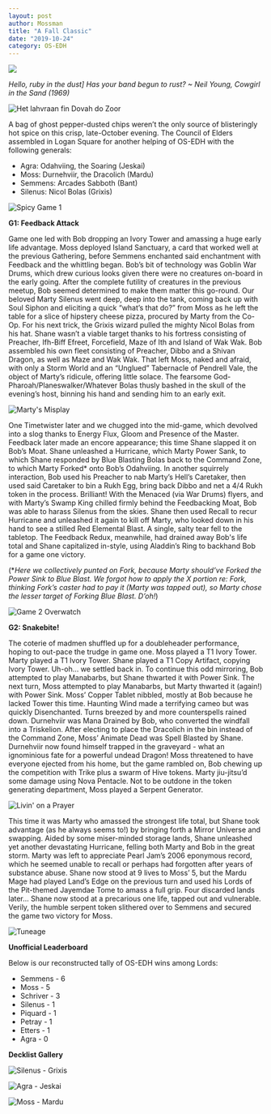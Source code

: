 ```yaml
---
layout: post
author: Mossman
title: "A Fall Classic"
date: "2019-10-24"
category: OS-EDH
---
```


![](/assets/images/banners/hurricane.jpg)

*Hello, ruby in the dust]
Has your band begun to rust?
~ Neil Young, Cowgirl in the Sand (1969)*

![*Het lahvraan fin Dovah do Zoor*](/assets/images/2019/10/Los-Generales.jpg)

A bag of ghost pepper-dusted chips weren’t the only source of blisteringly hot spice on this crisp, late-October evening. The Council of Elders assembled in Logan Square for another helping of OS-EDH with the following generals:

- Agra: Odahviing, the Soaring (Jeskai)
- Moss: Durnehviir, the Dracolich (Mardu)
- Semmens: Arcades Sabboth (Bant)
- Silenus: Nicol Bolas (Grixis)

![*Spicy Game 1*](/assets/images/2019/10/G1-Overview.jpg)

**G1: Feedback Attack**

Game one led with Bob dropping an Ivory Tower and amassing a huge early life advantage. Moss deployed Island Sanctuary, a card that worked well at the previous Gathering, before Semmens enchanted said enchantment with Feedback and the whittling began. Bob’s bit of technology was Goblin War Drums, which drew curious looks given there were no creatures on-board in the early going. After the complete futility of creatures in the previous meetup, Bob seemed determined to make them matter this go-round. Our beloved Marty Silenus went deep, deep into the tank, coming back up with Soul Siphon and eliciting a quick “what’s that do?” from Moss as he left the table for a slice of hipstery cheese pizza, procured by Marty from the Co-Op. For his next trick, the Grixis wizard pulled the mighty Nicol Bolas from his hat. Shane wasn’t a viable target thanks to his fortress consisting of Preacher, Ifh-Biff Efreet, Forcefield, Maze of Ith and Island of Wak Wak. Bob assembled his own fleet consisting of Preacher, Dibbo and a Shivan Dragon, as well as Maze and Wak Wak. That left Moss, naked and afraid, with only a Storm World and an “Unglued” Tabernacle of Pendrell Vale, the object of Marty’s ridicule, offering little solace. The fearsome God-Pharoah/Planeswalker/Whatever Bolas thusly bashed in the skull of the evening’s host, binning his hand and sending him to an early exit.

![*Marty's Misplay*](/assets/images/2019/10/Stack.jpg)

One Timetwister later and we chugged into the mid-game, which devolved into a slog thanks to Energy Flux, Gloom and Presence of the Master. Feedback later made an encore appearance; this time Shane slapped it on Bob’s Moat. Shane unleashed a Hurricane, which Marty Power Sank, to which Shane responded by Blue Blasting Bolas back to the Command Zone, to which Marty Forked\* onto Bob’s Odahviing. In another squirrely interaction, Bob used his Preacher to nab Marty’s Hell’s Caretaker, then used said Caretaker to bin a Rukh Egg, bring back Dibbo and net a 4/4 Rukh token in the process. Brilliant! With the Menaced (via War Drums) flyers, and with Marty’s Swamp King chilled firmly behind the Feedbacking Moat, Bob was able to harass Silenus from the skies. Shane then used Recall to recur Hurricane and unleashed it again to kill off Marty, who looked down in his hand to see a stilled Red Elemental Blast. A single, salty tear fell to the tabletop. The Feedback Redux, meanwhile, had drained away Bob's life total and Shane capitalized in-style, using Aladdin’s Ring to backhand Bob for a game one victory.

(\*_Here we collectively punted on Fork, because Marty should’ve Forked the Power Sink to Blue Blast. We forgot how to apply the X portion re: Fork, thinking Fork’s caster had to pay it (Marty was tapped out), so Marty chose the lesser target of Forking Blue Blast. D’oh!_)

![*Game 2 Overwatch*](/assets/images/2019/10/G2-Overview.jpg)

**G2: Snakebite!**

The coterie of madmen shuffled up for a doubleheader performance, hoping to out-pace the trudge in game one. Moss played a T1 Ivory Tower. Marty played a T1 Ivory Tower. Shane played a T1 Copy Artifact, copying Ivory Tower. Uh-oh… we settled back in. To continue this odd mirroring, Bob attempted to play Manabarbs, but Shane thwarted it with Power Sink. The next turn, Moss attempted to play Manabarbs, but Marty thwarted it (again!) with Power Sink. Moss’ Copper Tablet nibbled, mostly at Bob because he lacked Tower this time. Haunting Wind made a terrifying cameo but was quickly Disenchanted. Turns breezed by and more counterspells rained down. Durnehviir was Mana Drained by Bob, who converted the windfall into a Triskelion. After electing to place the Dracolich in the bin instead of the Command Zone, Moss’ Animate Dead was Spell Blasted by Shane. Durnehviir now found himself trapped in the graveyard - what an ignominious fate for a powerful undead Dragon! Moss threatened to have everyone ejected from his home, but the game rambled on, Bob chewing up the competition with Trike plus a swarm of Hive tokens. Marty jiu-jitsu’d some damage using Nova Pentacle. Not to be outdone in the token generating department, Moss played a Serpent Generator.

![*Livin' on a Prayer*](/assets/images/2019/10/G2-Prayer.jpg)

This time it was Marty who amassed the strongest life total, but Shane took advantage (as he always seems to!) by bringing forth a Mirror Universe and swapping. Aided by some miser-minded storage lands, Shane unleashed yet another devastating Hurricane, felling both Marty and Bob in the great storm. Marty was left to appreciate Pearl Jam’s 2006 eponymous record, which he seemed unable to recall or perhaps had forgotten after years of substance abuse. Shane now stood at 9 lives to Moss’ 5, but the Mardu Mage had played Land’s Edge on the previous turn and used his Lords of the Pit-themed Jayemdae Tome to amass a full grip. Four discarded lands later... Shane now stood at a precarious one life, tapped out and vulnerable. Verily, the humble serpent token slithered over to Semmens and secured the game two victory for Moss.

![*Tuneage*](/assets/images/2019/10/Tunes.jpg)

**Unofficial Leaderboard**

Below is our reconstructed tally of OS-EDH wins among Lords:
- Semmens - 6
- Moss - 5
- Schriver - 3
- Silenus - 1
- Piquard - 1
- Petray - 1
- Etters - 1
- Agra - 0

**Decklist Gallery**

![*Silenus - Grixis*](/assets/images/2019/10/Marty-Bolas.jpg)

![*Agra - Jeskai*](/assets/images/2019/09/bob-jeskai.jpg)

![*Moss - Mardu*](/assets/images/2019/10/Mardu69.png)
